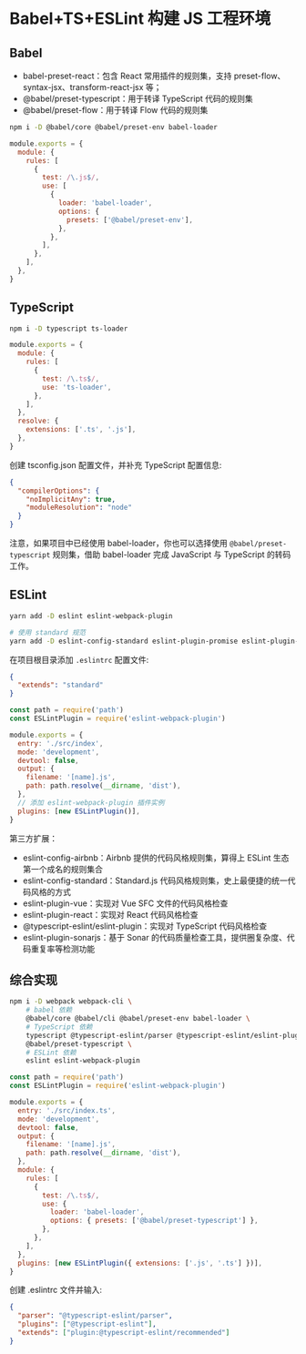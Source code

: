 # Babel+TS+ESLint 构建 JS 工程环境

## Babel

- babel-preset-react：包含 React 常用插件的规则集，支持 preset-flow、syntax-jsx、transform-react-jsx 等；
- @babel/preset-typescript：用于转译 TypeScript 代码的规则集
- @babel/preset-flow：用于转译 Flow 代码的规则集

```sh
npm i -D @babel/core @babel/preset-env babel-loader
```

```js
module.exports = {
  module: {
    rules: [
      {
        test: /\.js$/,
        use: [
          {
            loader: 'babel-loader',
            options: {
              presets: ['@babel/preset-env'],
            },
          },
        ],
      },
    ],
  },
}
```

## TypeScript

```sh
npm i -D typescript ts-loader
```

```js
module.exports = {
  module: {
    rules: [
      {
        test: /\.ts$/,
        use: 'ts-loader',
      },
    ],
  },
  resolve: {
    extensions: ['.ts', '.js'],
  },
}
```

创建 tsconfig.json 配置文件，并补充 TypeScript 配置信息:

```json
{
  "compilerOptions": {
    "noImplicitAny": true,
    "moduleResolution": "node"
  }
}
```

注意，如果项目中已经使用 babel-loader，你也可以选择使用 `@babel/preset-typescript` 规则集，借助 babel-loader 完成 JavaScript 与 TypeScript 的转码工作。

## ESLint

```sh
yarn add -D eslint eslint-webpack-plugin

# 使用 standard 规范
yarn add -D eslint-config-standard eslint-plugin-promise eslint-plugin-import eslint-plugin-node eslint-plugin-n
```

在项目根目录添加 `.eslintrc` 配置文件:

```json
{
  "extends": "standard"
}
```

```js
const path = require('path')
const ESLintPlugin = require('eslint-webpack-plugin')

module.exports = {
  entry: './src/index',
  mode: 'development',
  devtool: false,
  output: {
    filename: '[name].js',
    path: path.resolve(__dirname, 'dist'),
  },
  // 添加 eslint-webpack-plugin 插件实例
  plugins: [new ESLintPlugin()],
}
```

第三方扩展：

- eslint-config-airbnb：Airbnb 提供的代码风格规则集，算得上 ESLint 生态第一个成名的规则集合
- eslint-config-standard：Standard.js 代码风格规则集，史上最便捷的统一代码风格的方式
- eslint-plugin-vue：实现对 Vue SFC 文件的代码风格检查
- eslint-plugin-react：实现对 React 代码风格检查
- @typescript-eslint/eslint-plugin：实现对 TypeScript 代码风格检查
- eslint-plugin-sonarjs：基于 Sonar 的代码质量检查工具，提供圈复杂度、代码重复率等检测功能

## 综合实现

```sh
npm i -D webpack webpack-cli \
    # babel 依赖
    @babel/core @babel/cli @babel/preset-env babel-loader \
    # TypeScript 依赖
    typescript @typescript-eslint/parser @typescript-eslint/eslint-plugin \
    @babel/preset-typescript \
    # ESLint 依赖
    eslint eslint-webpack-plugin
```

```js
const path = require('path')
const ESLintPlugin = require('eslint-webpack-plugin')

module.exports = {
  entry: './src/index.ts',
  mode: 'development',
  devtool: false,
  output: {
    filename: '[name].js',
    path: path.resolve(__dirname, 'dist'),
  },
  module: {
    rules: [
      {
        test: /\.ts$/,
        use: {
          loader: 'babel-loader',
          options: { presets: ['@babel/preset-typescript'] },
        },
      },
    ],
  },
  plugins: [new ESLintPlugin({ extensions: ['.js', '.ts'] })],
}
```

创建 .eslintrc 文件并输入:

```json
{
  "parser": "@typescript-eslint/parser",
  "plugins": ["@typescript-eslint"],
  "extends": ["plugin:@typescript-eslint/recommended"]
}
```
